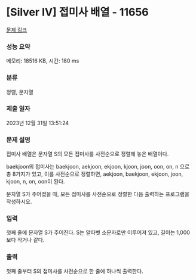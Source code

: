 # [Silver IV] 접미사 배열 - 11656 

[문제 링크](https://www.acmicpc.net/problem/11656) 

### 성능 요약

메모리: 18516 KB, 시간: 180 ms

### 분류

정렬, 문자열

### 제출 일자

2023년 12월 31일 13:51:24

### 문제 설명

<p>접미사 배열은 문자열 S의 모든 접미사를 사전순으로 정렬해 놓은 배열이다.</p>

<p>baekjoon의 접미사는 baekjoon, aekjoon, ekjoon, kjoon, joon, oon, on, n 으로 총 8가지가 있고, 이를 사전순으로 정렬하면, aekjoon, baekjoon, ekjoon, joon, kjoon, n, on, oon이 된다.</p>

<p>문자열 S가 주어졌을 때, 모든 접미사를 사전순으로 정렬한 다음 출력하는 프로그램을 작성하시오.</p>

### 입력 

 <p>첫째 줄에 문자열 S가 주어진다. S는 알파벳 소문자로만 이루어져 있고, 길이는 1,000보다 작거나 같다.</p>

### 출력 

 <p>첫째 줄부터 S의 접미사를 사전순으로 한 줄에 하나씩 출력한다.</p>

